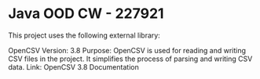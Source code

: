 # Java OOD CW - 227921
 
This project uses the following external library:

OpenCSV
Version: 3.8
Purpose: OpenCSV is used for reading and writing CSV files in the project. It simplifies the process of parsing and writing CSV data.
Link: OpenCSV 3.8 Documentation
